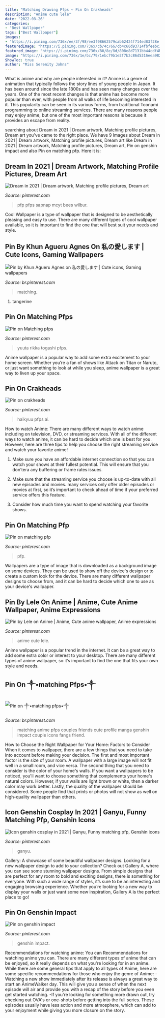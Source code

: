```yaml
---
title: "Matching Drawing Pfps ~ Pin On Crakheads"
description: "Anime cute lele"
date: "2022-08-26"
categories:
- "Best Wallpaper"
tags: ["Best Wallpaper"]
images:
- "https://i.pinimg.com/736x/ee/3f/98/ee3f98662579cab62424f714ed83f28e.jpg"
featuredImage: "https://i.pinimg.com/736x/cb/4c/66/cb4c66d93714fbfeebc148042aa3100d.jpg"
featured_image: "https://i.pinimg.com/736x/80/8e/8d/808e8d7131bb44cdf4bed6554329af33.jpg"
image: "https://i.pinimg.com/736x/1e/bc/79/1ebc79b1e2f7b2c86d5316eea982e9c7.jpg"
ShowToc: true
author: "Miss Serenity Johns"
---
```



What is anime and why are people interested in it?
Anime is a genre of animation that typically follows the story lines of young people in Japan. It has been around since the late 1800s and has seen many changes over the years. One of the most recent changes is that anime has become more popular than ever, with people from all walks of life becoming interested in it. This popularity can be seen in its various forms, from traditional Toonami programming to online streaming services. There are many reasons people may enjoy anime, but one of the most important reasons is because it provides an escape from reality.

	

		
searching about Dream in 2021 | Dream artwork, Matching profile pictures, Dream art you've came to the right place. We have 9 Images about Dream in 2021 | Dream artwork, Matching profile pictures, Dream art like Dream in 2021 | Dream artwork, Matching profile pictures, Dream art, Pin on genshin impact and also Pin on matching pfp. Here it is:
		
    
## Dream In 2021 | Dream Artwork, Matching Profile Pictures, Dream Art

<img loading=lazy src="https://i.pinimg.com/736x/ce/20/0d/ce200d9228444deabe383d61554352cb.jpg" onerror="this.onerror=null;this.src='https://tse1.mm.bing.net/th?id=OIP.4JzwH2X_M-uvvnQpjjay2gHaHa&amp;pid=15.1';" alt="Dream in 2021 | Dream artwork, Matching profile pictures, Dream art">

_Source: pinterest.com_

>pfp pfps sapnap mcyt bees wilbur. 

	

Cool Wallpaper is a type of wallpaper that is designed to be aesthetically pleasing and easy to use. There are many different types of cool wallpaper available, so it is important to find the one that will best suit your needs and style.

    
## Pin By Khun Agueru Agnes On 私の愛します | Cute Icons, Gaming Wallpapers

<img loading=lazy src="https://i.pinimg.com/736x/69/08/61/690861c920880ccf2fa9ff56cdf9767b.jpg" onerror="this.onerror=null;this.src='https://tse3.mm.bing.net/th?id=OIP.cDwgyfaWWvfM2yGqK7GxHgAAAA&amp;pid=15.1';" alt="Pin by Khun Agueru Agnes on 私の愛します | Cute icons, Gaming wallpapers">

_Source: br.pinterest.com_

>matching. 

	

1. tangerine 

    
## Pin On Matching Pfps

<img loading=lazy src="https://i.pinimg.com/736x/1e/bc/79/1ebc79b1e2f7b2c86d5316eea982e9c7.jpg" onerror="this.onerror=null;this.src='https://tse1.mm.bing.net/th?id=OIP.KKIgWL5lOWsvAXhvmV-yPwHaHY&amp;pid=15.1';" alt="Pin on Matching pfps">

_Source: pinterest.com_

>yuuta rikka togashi pfps. 

	

Anime wallpaper is a popular way to add some extra excitement to your home screen. Whether you’re a fan of shows like Attack on Titan or Naruto, or just want something to look at while you sleep, anime wallpaper is a great way to liven up your space.

    
## Pin On Crakheads

<img loading=lazy src="https://i.pinimg.com/736x/ee/3f/98/ee3f98662579cab62424f714ed83f28e.jpg" onerror="this.onerror=null;this.src='https://tse2.mm.bing.net/th?id=OIP.Q8C7y05_tD4P8iWYU-HmpgHaHa&amp;pid=15.1';" alt="Pin on crakheads">

_Source: pinterest.com_

>haikyuu pfps ai. 

	

How to watch Anime: There are many different ways to watch anime including on television, DVD, or streaming services.
With all of the different ways to watch anime, it can be hard to decide which one is best for you. However, here are three tips to help you choose the right streaming service and watch your favorite anime!
1. Make sure you have an affordable internet connection so that you can watch your shows at their fullest potential. This will ensure that you don’tera any buffering or frame rates issues.

2. Make sure that the streaming service you choose is up-to-date with all new episodes and movies. many services only offer older episodes or movies at first, so it’s important to check ahead of time if your preferred service offers this feature.

3. Consider how much time you want to spend watching your favorite shows.

    
## Pin On Matching Pfp

<img loading=lazy src="https://i.pinimg.com/736x/80/c0/ef/80c0ef90a3da0bdbee8deb1f08312ce1.jpg" onerror="this.onerror=null;this.src='https://tse2.mm.bing.net/th?id=OIP.rbZEdqP2kw3ZWv6mWpui-wHaHa&amp;pid=15.1';" alt="Pin on matching pfp">

_Source: pinterest.com_

>pfp. 

	

Wallpapers are a type of image that is downloaded as a background image on some devices. They can be used to show off the device's design or to create a custom look for the device. There are many different wallpaper designs to choose from, and it can be hard to decide which one to use as your device's wallpaper.

    
## Pin By Lele On Anime | Anime, Cute Anime Wallpaper, Anime Expressions

<img loading=lazy src="https://i.pinimg.com/736x/0f/1c/3d/0f1c3dcbce24f105f164fb4b6fca1255.jpg" onerror="this.onerror=null;this.src='https://tse3.mm.bing.net/th?id=OIP.65pOFa9WNx3YwLc7y4csUwHaHa&amp;pid=15.1';" alt="Pin by Lele on Anime | Anime, Cute anime wallpaper, Anime expressions">

_Source: pinterest.com_

>anime cute lele. 

	

Anime wallpaper is a popular trend in the internet. It can be a great way to add some extra color or interest to your desktop. There are many different types of anime wallpaper, so it’s important to find the one that fits your own style and needs.

    
## Pin On ༒•matching Pfps•༒

<img loading=lazy src="https://i.pinimg.com/736x/cb/4c/66/cb4c66d93714fbfeebc148042aa3100d.jpg" onerror="this.onerror=null;this.src='https://tse2.mm.bing.net/th?id=OIP.5yMD4lV04aLas3vFYTwshwHaHa&amp;pid=15.1';" alt="Pin on ༒•matching pfps•༒">

_Source: br.pinterest.com_

>matching anime pfps couples friends cute profile manga genshin impact couple icons fangs friend. 

	

How to Choose the Right Wallpaper for Your Home: Factors to Consider
When it comes to wallpaper, there are a few things that you need to take into account before making your decision. The first and most important factor is the size of your room. A wallpaper with a large image will not fit well in a small room, and vice versa. 
The second thing that you need to consider is the color of your home's walls. If you want a wallpapers to be noticed, you'll want to choose something that complements your home's natural colors. However, if your walls are light brown or white, then a darker color may work better. 
Lastly, the quality of the wallpaper should be considered. Some people find that prints or photos will not show as well on high-quality wallpaper than others.

    
## Icon Genshin Cosplay In 2021 | Ganyu, Funny Matching Pfp, Genshin Icons

<img loading=lazy src="https://i.pinimg.com/736x/0f/4c/9e/0f4c9e0bdd365e503f8f9119e03ec3a9.jpg" onerror="this.onerror=null;this.src='https://tse1.mm.bing.net/th?id=OIP.IfR8tY71Boo7dYgwyK0YWQHaHa&amp;pid=15.1';" alt="Icon genshin cosplay in 2021 | Ganyu, Funny matching pfp, Genshin icons">

_Source: pinterest.com_

>ganyu. 

	

Gallery: A showcase of some beautiful wallpaper designs.
Looking for a new wallpaper design to add to your collection? Check out Gallery A, where you can see some stunning wallpaper designs. From simple designs that are perfect for any room to bold and exciting designs, there is something for everyone. With such a wide range of styles, it’s sure to be an interesting and engaging browsing experience. Whether you’re looking for a new way to display your walls or just want some new inspiration, Gallery A is the perfect place to go!





	
	
    
## Pin On Genshin Impact

<img loading=lazy src="https://i.pinimg.com/736x/80/8e/8d/808e8d7131bb44cdf4bed6554329af33.jpg" onerror="this.onerror=null;this.src='https://tse2.mm.bing.net/th?id=OIP.6rzy4wDKQGG9XEdYqijqMQHaHa&amp;pid=15.1';" alt="Pin on genshin impact">

_Source: pinterest.com_

>genshin impact. 

	

Recommendations for watching anime: You can
Recommendations for watching anime you can. There are many different types of anime that can be enjoyed, so it really depends on what you're looking for in an anime. While there are some general tips that apply to all types of Anime, here are some specific recommendations for those who enjoy the genre of Anime: 
-Watching a new show immediately after its release is always a great way to start an AnimeWalker day. This will give you a sense of when the next episode will air and provide you with a recap of the story before you even get started watching. 
-If you're looking for something more drawn out, try checking out OVA's or one-shots before getting into the full series. These episodes usually have less action and more atmosphere, which can add to your enjoyment while giving you more closure on the story.

